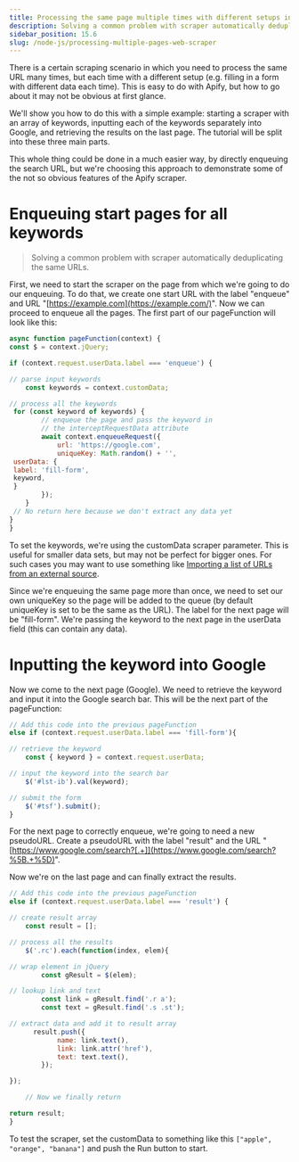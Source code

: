 ```yaml
---
title: Processing the same page multiple times with different setups in Web Scraper
description: Solving a common problem with scraper automatically deduplicating the same URLs
sidebar_position: 15.6
slug: /node-js/processing-multiple-pages-web-scraper
---
```


There is a certain scraping scenario in which you need to process the same URL many times, but each time with a different setup (e.g. filling in a form with different data each time). This is easy to do with Apify, but how to go about it may not be obvious at first glance.

We'll show you how to do this with a simple example: starting a scraper with an array of keywords, inputting each of the keywords separately into Google, and retrieving the results on the last page. The tutorial will be split into these three main parts.

This whole thing could be done in a much easier way, by directly enqueuing the search URL, but we're choosing this approach to demonstrate some of the not so obvious features of the Apify scraper.

# Enqueuing start pages for all keywords

> Solving a common problem with scraper automatically deduplicating the same URLs.

First, we need to start the scraper on the page from which we're going to do our enqueuing. To do that, we create one start URL with the label "enqueue" and URL "[https://example.com](https://example.com/)". Now we can proceed to enqueue all the pages. The first part of our pageFunction will look like this:

```js
async function pageFunction(context) {
const $ = context.jQuery;

if (context.request.userData.label === 'enqueue') {

// parse input keywords
    const keywords = context.customData;

// process all the keywords
 for (const keyword of keywords) {
        // enqueue the page and pass the keyword in
        // the interceptRequestData attribute
        await context.enqueueRequest({
            url: 'https://google.com',
            uniqueKey: Math.random() + '',
 userData: {
 label: 'fill-form',
 keyword,
 }
        });
    }
 // No return here because we don't extract any data yet
}
}
```

To set the keywords, we're using the customData scraper parameter. This is useful for smaller data sets, but may not be perfect for bigger ones. For such cases you may want to use something like [Importing a list of URLs from an external source](http://kb.apify.com/integration/importing-a-list-of-urls-from-an-external-source).

Since we're enqueuing the same page more than once, we need to set our own uniqueKey so the page will be added to the queue (by default uniqueKey is set to be the same as the URL). The label for the next page will be "fill-form". We're passing the keyword to the next page in the userData field (this can contain any data).

# Inputting the keyword into Google

Now we come to the next page (Google). We need to retrieve the keyword and input it into the Google search bar. This will be the next part of the pageFunction:

```js
// Add this code into the previous pageFunction
else if (context.request.userData.label === 'fill-form'){

// retrieve the keyword
    const { keyword } = context.request.userData;

// input the keyword into the search bar
    $('#lst-ib').val(keyword);

// submit the form
    $('#tsf').submit();
}
```

For the next page to correctly enqueue, we're going to need a new pseudoURL. Create a pseudoURL with the label "result" and the URL "[https://www.google.com/search?[.+]](https://www.google.com/search?%5B.+%5D)".

Now we're on the last page and can finally extract the results.

```js
// Add this code into the previous pageFunction
else if (context.request.userData.label === 'result') {

// create result array
    const result = [];

// process all the results
    $('.rc').each(function(index, elem){

// wrap element in jQuery
        const gResult = $(elem);

// lookup link and text
        const link = gResult.find('.r a');
        const text = gResult.find('.s .st');

// extract data and add it to result array
      result.push({
            name: link.text(),
            link: link.attr('href'),
            text: text.text(),
        });

});

    // Now we finally return

return result;
}
```

To test the scraper, set the customData to something like this `["apple", "orange", "banana"]` and push the Run button to start.
